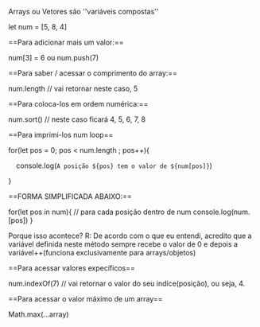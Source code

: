 
Arrays ou Vetores são ''variáveis compostas''

let num = [5, 8, 4]

==Para adicionar mais um valor:==

num[3] = 6
ou
num.push(7)

==Para saber / acessar o comprimento do array:==

num.length // vai retornar neste caso, 5

==Para coloca-los em ordem numérica:==

num.sort() // neste caso ficará 4, 5, 6, 7, 8

==Para imprimi-los num loop==

for(let pos = 0; pos < num.length ; pos++){

    console.log(`A posição ${pos} tem o valor de ${num[pos]}`)

}

==FORMA SIMPLIFICADA ABAIXO:==

for(let pos in num){  // para cada posição dentro de num 
	console.log(num.[pos])
	}

Porque isso acontece? 
R: De acordo com o que eu entendi, acredito que a variável definida neste método sempre recebe o valor de 0 e depois a variável++(funciona exclusivamente para arrays/objetos)

==Para acessar valores expecíficos==

num.indexOf(7) // vai retornar o valor do seu indíce(posição), ou seja, 4.

==Para acessar o valor máximo de um array==

Math.max(...array)